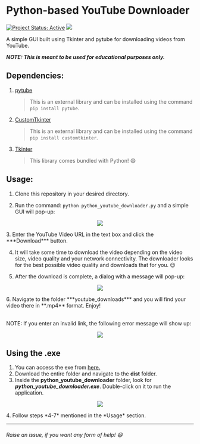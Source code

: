 # Python-based YouTube Downloader
[![Project Status: Active](https://www.repostatus.org/badges/latest/active.svg)](https://www.repostatus.org/#active) [![](https://img.shields.io/badge/Prateek-Ralhan-brightgreen.svg?colorB=ff0000)](https://prateekralhan.github.io/)

A simple GUI built using Tkinter and pytube for downloading videos from YouTube. 

***NOTE: This is meant to be used for educational purposes only.***

## Dependencies:
1. [pytube](https://pypi.org/project/pytube/)
   > This is an external library and can be installed using the command `pip install pytube`.

2. [CustomTkinter](https://github.com/TomSchimansky/CustomTkinter)
   > This is an external library and can be installed using the command `pip install customtkinter`.

3. [Tkinter](https://docs.python.org/3/library/tkinter.html) 
   > This library comes bundled with Python! :smile: 

## Usage:
   1. Clone this repository in your desired directory.

   2. Run the command: ```python python_youtube_downloader.py``` and a simple GUI will pop-up:
   <p align="center">
   <img src="https://user-images.githubusercontent.com/93064304/171878383-c3ddab52-ab37-4326-9eef-d7938fb3ba10.png">
   </p>
   3. Enter the YouTube Video URL in the text box and click the ***Download*** button.

   4. It will take some time to download the video depending on the video size, video quality and your network connectivity. The downloader looks for the best possible video quality and downloads that for you. :wink:

   5. After the download is complete, a dialog with a message will pop-up:
   <p align="center">
   <img src="https://user-images.githubusercontent.com/93064304/171879529-986eac98-cdef-4f63-a1a6-c04adb4cc706.png">
   </p>
   6. Navigate to the folder ***youtube_downloads*** and you will find your video there in **.mp4** format. Enjoy!
   
   <br>NOTE: If you enter an invalid link, the following error message will show up:
   <p align="center">
   <img src="https://user-images.githubusercontent.com/93064304/171881323-5ad7b220-fe87-4c71-8774-7b746c2a78c2.png">
   </p>

## Using the .exe

1. You can access the exe from [here.](https://drive.google.com/drive/folders/1IXVDs386gNSZpXsGYfieelWrJ-t5Bpha?usp=sharing)
2. Download the entire folder and navigate to the **dist** folder.
3. Inside the **python_youtube_downloader** folder, look for ***python_youtube_downloader.exe***. Double-click on it to run the application.
<p align="center">
<img src="https://user-images.githubusercontent.com/29462447/89122798-fcadbd80-d4e7-11ea-9220-b817c9a89bbb.png">
</p>
4. Follow steps *4-7* mentioned in the *Usage* section.

<hr>

###### Raise an issue, if you want any form of help! :smile:
